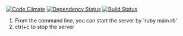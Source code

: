 [![Code Climate](https://codeclimate.com/github/rkomartin/gotealeaf_blackjack_webapp.png)](https://codeclimate.com/github/rkomartin/gotealeaf_blackjack_webapp)
[![Dependency Status](https://gemnasium.com/rkomartin/gotealeaf_blackjack_webapp.png)](https://gemnasium.com/rkomartin/gotealeaf_blackjack_webapp)
[![Build Status](https://travis-ci.org/rkomartin/gotealeaf_blackjack_webapp.png?branch=master)](https://travis-ci.org/rkomartin/gotealeaf_blackjack_webapp)

1. From the command line, you can start the server by 'ruby main.rb'
2. ctrl+c to stop the server